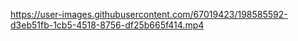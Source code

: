 

https://user-images.githubusercontent.com/67019423/198585592-d3eb51fb-1cb5-4518-8756-df25b665f414.mp4


